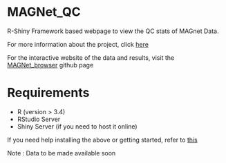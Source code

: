 # MAGNet_QC

R-Shiny Framework based webpage to view the QC stats of MAGnet Data.

For more information about the project, click [here](https://github.com/mpmorley/MAGNet) 

For the interactive website of the data and results, visit the [MAGNet_browser](https://github.com/bapoorva/MAGNet_browser) github page


# Requirements
- R (version > 3.4)
- RStudio Server
- Shiny Server (if you need to host it online)

If you need help installing the above or getting started, refer to [this](https://deanattali.com/2015/05/09/setup-rstudio-shiny-server-digital-ocean/#install-r)

Note : Data to be made available soon
